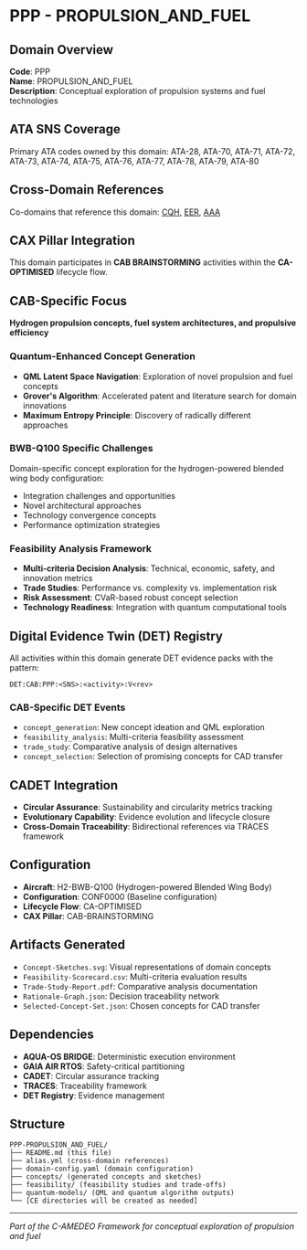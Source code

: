 # PPP - PROPULSION_AND_FUEL

## Domain Overview
**Code**: PPP  
**Name**: PROPULSION_AND_FUEL  
**Description**: Conceptual exploration of propulsion systems and fuel technologies

## ATA SNS Coverage
Primary ATA codes owned by this domain:
ATA-28, ATA-70, ATA-71, ATA-72, ATA-73, ATA-74, ATA-75, ATA-76, ATA-77, ATA-78, ATA-79, ATA-80

## Cross-Domain References
Co-domains that reference this domain:
[CQH](../CQH-*/), [EER](../EER-*/), [AAA](../AAA-*/)

## CAX Pillar Integration
This domain participates in **CAB BRAINSTORMING** activities within the **CA-OPTIMISED** lifecycle flow.

## CAB-Specific Focus
**Hydrogen propulsion concepts, fuel system architectures, and propulsive efficiency**

### Quantum-Enhanced Concept Generation
- **QML Latent Space Navigation**: Exploration of novel propulsion and fuel concepts
- **Grover's Algorithm**: Accelerated patent and literature search for domain innovations
- **Maximum Entropy Principle**: Discovery of radically different approaches

### BWB-Q100 Specific Challenges
Domain-specific concept exploration for the hydrogen-powered blended wing body configuration:
- Integration challenges and opportunities
- Novel architectural approaches
- Technology convergence concepts
- Performance optimization strategies

### Feasibility Analysis Framework
- **Multi-criteria Decision Analysis**: Technical, economic, safety, and innovation metrics
- **Trade Studies**: Performance vs. complexity vs. implementation risk
- **Risk Assessment**: CVaR-based robust concept selection
- **Technology Readiness**: Integration with quantum computational tools

## Digital Evidence Twin (DET) Registry
All activities within this domain generate DET evidence packs with the pattern:
```
DET:CAB:PPP:<SNS>:<activity>:V<rev>
```

### CAB-Specific DET Events
- `concept_generation`: New concept ideation and QML exploration
- `feasibility_analysis`: Multi-criteria feasibility assessment
- `trade_study`: Comparative analysis of design alternatives
- `concept_selection`: Selection of promising concepts for CAD transfer

## CADET Integration
- **Circular Assurance**: Sustainability and circularity metrics tracking
- **Evolutionary Capability**: Evidence evolution and lifecycle closure
- **Cross-Domain Traceability**: Bidirectional references via TRACES framework

## Configuration
- **Aircraft**: H2-BWB-Q100 (Hydrogen-powered Blended Wing Body)
- **Configuration**: CONF0000 (Baseline configuration)
- **Lifecycle Flow**: CA-OPTIMISED
- **CAX Pillar**: CAB-BRAINSTORMING

## Artifacts Generated
- `Concept-Sketches.svg`: Visual representations of domain concepts
- `Feasibility-Scorecard.csv`: Multi-criteria evaluation results
- `Trade-Study-Report.pdf`: Comparative analysis documentation
- `Rationale-Graph.json`: Decision traceability network
- `Selected-Concept-Set.json`: Chosen concepts for CAD transfer

## Dependencies
- **AQUA-OS BRIDGE**: Deterministic execution environment
- **GAIA AIR RTOS**: Safety-critical partitioning
- **CADET**: Circular assurance tracking
- **TRACES**: Traceability framework
- **DET Registry**: Evidence management

## Structure
```
PPP-PROPULSION_AND_FUEL/
├── README.md (this file)
├── alias.yml (cross-domain references)
├── domain-config.yaml (domain configuration)
├── concepts/ (generated concepts and sketches)
├── feasibility/ (feasibility studies and trade-offs)
├── quantum-models/ (QML and quantum algorithm outputs)
└── [CE directories will be created as needed]
```

---
*Part of the C-AMEDEO Framework for conceptual exploration of propulsion and fuel*
